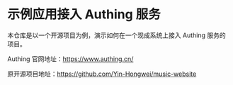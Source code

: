 # 示例应用接入 Authing 服务

本仓库是以一个开源项目为例，演示如何在一个现成系统上接入 Authing 服务的项目。

Authing 官网地址：https://www.authing.cn/

原开源项目地址：https://github.com/Yin-Hongwei/music-website